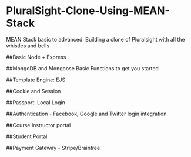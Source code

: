 # PluralSight-Clone-Using-MEAN-Stack

MEAN Stack basic to advanced.  Building a clone of Pluralsight with all the whistles and bells

##Basic Node + Express

##MongoDB and Mongoose Basic Functions to get you started 

##Template Engine: EJS

##Cookie and Session

##Passport: Local Login

##Authentication - Facebook, Google and Twitter login integration 

##Course Instructor portal

##Student Portal

##Payment Gateway - Stripe/Braintree 

